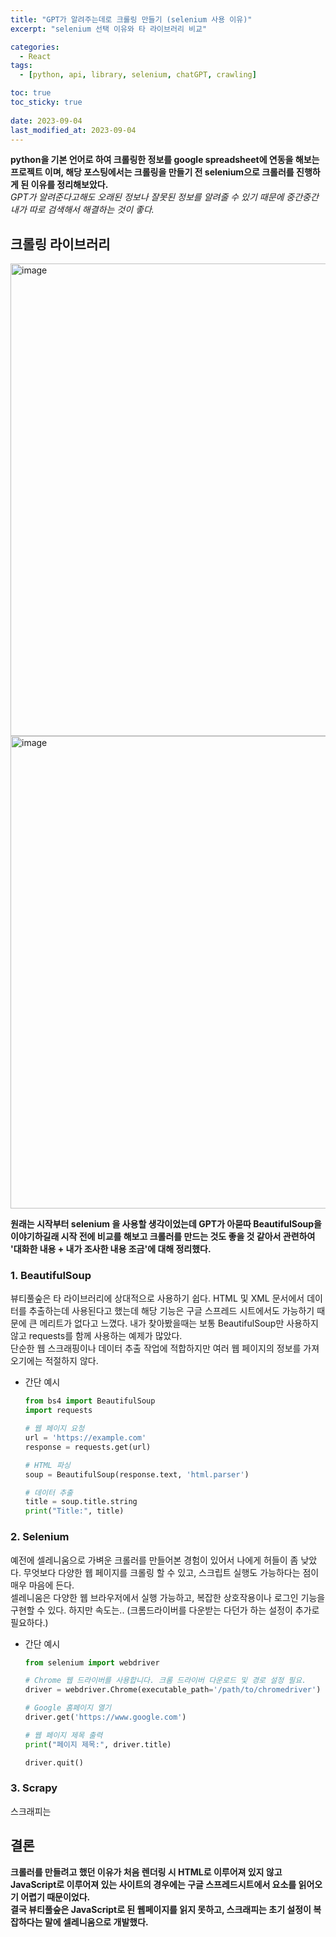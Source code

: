 ```yaml
---
title: "GPT가 알려주는데로 크롤링 만들기 (selenium 사용 이유)"
excerpt: "selenium 선택 이유와 타 라이브러리 비교"

categories:
  - React
tags:
  - [python, api, library, selenium, chatGPT, crawling]

toc: true
toc_sticky: true
 
date: 2023-09-04
last_modified_at: 2023-09-04
---
```


**python을 기본 언어로 하여 크롤링한 정보를 google spreadsheet에 연동을 해보는 프로젝트 이며, 해당 포스팅에서는 크롤링을 만들기 전 selenium으로 크롤러를 진행하게 된 이유를 정리해보았다.**     
*GPT가 알려준다고해도 오래된 정보나 잘못된 정보를 알려줄 수 있기 때문에 중간중간 내가 따로 검색해서 해결하는 것이 좋다.*


## 크롤링 라이브러리
<img width="756" alt="image" src="https://github.com/sunmerrr/sunmerrr.github.io/assets/65106740/4b019765-715d-4868-b3d4-d1285829647c">
<img width="756" alt="image" src="https://github.com/sunmerrr/sunmerrr.github.io/assets/65106740/e4f4e0d5-0e98-427a-a52e-6271ee9affd1">

**원래는 시작부터 selenium 을 사용할 생각이었는데 GPT가 아묻따 BeautifulSoup을 이야기하길래 시작 전에 비교를 해보고 크롤러를 만드는 것도 좋을 것 같아서 관련하여 '대화한 내용 + 내가 조사한 내용 조금'에 대해 정리했다.**    


### 1. BeautifulSoup    
뷰티풀숲은 타 라이브러리에 상대적으로 사용하기 쉽다. HTML 및 XML 문서에서 데이터를 추출하는데 사용된다고 했는데 해당 기능은 구글 스프레드 시트에서도 가능하기 때문에 큰 메리트가 없다고 느꼈다. 내가 찾아봤을때는 보통 BeautifulSoup만 사용하지 않고 requests를 함께 사용하는 예제가 많았다.    
단순한 웹 스크래핑이나 데이터 추출 작업에 적합하지만 여러 웹 페이지의 정보를 가져오기에는 적절하지 않다.
- 간단 예시
  ```python
  from bs4 import BeautifulSoup
  import requests

  # 웹 페이지 요청
  url = 'https://example.com'
  response = requests.get(url)

  # HTML 파싱
  soup = BeautifulSoup(response.text, 'html.parser')

  # 데이터 추출
  title = soup.title.string
  print("Title:", title)
  ```

### 2. Selenium
예전에 셀레니움으로 가벼운 크롤러를 만들어본 경험이 있어서 나에게 허들이 좀 낮았다. 무엇보다 다양한 웹 페이지를 크롤링 할 수 있고, 스크립트 실행도 가능하다는 점이 매우 마음에 든다.    
셀레니움은 다양한 웹 브라우저에서 실행 가능하고, 복잡한 상호작용이나 로그인 기능을 구현할 수 있다.
하지만 속도는.. 
(크롬드라이버를 다운받는 다던가 하는 설정이 추가로 필요하다.)
- 간단 예시
  ```python
  from selenium import webdriver

  # Chrome 웹 드라이버를 사용합니다. 크롬 드라이버 다운로드 및 경로 설정 필요.
  driver = webdriver.Chrome(executable_path='/path/to/chromedriver')

  # Google 홈페이지 열기
  driver.get('https://www.google.com')

  # 웹 페이지 제목 출력
  print("페이지 제목:", driver.title)

  driver.quit()
  ```

### 3. Scrapy
스크래피는 

## 결론
**크롤러를 만들려고 했던 이유가 처음 렌더링 시 HTML로 이루어져 있지 않고 JavaScript로 이루어져 있는 사이트의 경우에는 구글 스프레드시트에서 요소를 읽어오기 어렵기 때문이었다.**    
**결국 뷰티풀숲은 JavaScript로 된 웹페이지를 읽지 못하고, 스크래피는 초기 설정이 복잡하다는 말에 셀레니움으로 개발했다.**